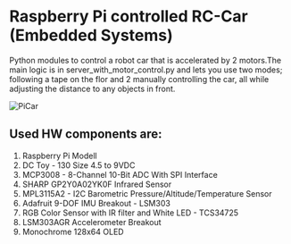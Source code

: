 # Raspberry Pi controlled RC-Car (Embedded Systems)
Python modules to control a robot car that is accelerated by 2 motors.The main 
logic is in server_with_motor_control.py and lets you use two modes; following a tape 
on the flor and 2 manually controlling the car, all while adjusting the distance to any objects in front. 

![PiCar](Meme/PiCar.gif)

## Used HW components are:
1. Raspberry Pi Modell
2. DC Toy - 130 Size 4.5 to 9VDC
3. MCP3008 - 8-Channel 10-Bit ADC With SPI Interface
4. SHARP GP2Y0A02YK0F	Infrared Sensor
5. MPL3115A2 - I2C Barometric Pressure/Altitude/Temperature Sensor
6. Adafruit 9-DOF IMU Breakout - LSM303
7. RGB Color Sensor with IR filter and White LED - TCS34725
8. LSM303AGR Accelerometer Breakout
9. Monochrome 128x64 OLED

